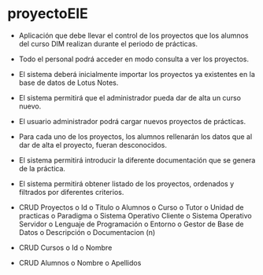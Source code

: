 # proyectoEIE

-	Aplicación que debe llevar el control de los proyectos que los alumnos del curso DIM realizan durante el periodo de prácticas.
-	Todo el personal podrá acceder en modo consulta a ver los proyectos.
-	El sistema deberá inicialmente importar los proyectos ya existentes en la base de datos de Lotus Notes.
-	El sistema permitirá que el administrador pueda dar de alta un curso nuevo.
-	El usuario administrador podrá cargar nuevos proyectos de prácticas.
-	Para cada uno de los proyectos, los alumnos rellenarán los datos que al dar de alta el proyecto, fueran desconocidos. 
-	El sistema permitirá introducir la diferente documentación que se genera de la práctica.
-	El sistema permitirá obtener listado de los proyectos, ordenados y filtrados por diferentes criterios.
-	CRUD Proyectos
o	Id
o	Titulo
o	Alumnos
o	Curso
o	Tutor
o	Unidad de practicas
o	Paradigma
o	Sistema Operativo Cliente
o	Sistema Operativo Servidor
o	Lenguaje de Programación
o	Entorno
o	Gestor de Base de Datos
o	Descripción
o	Documentacion (n)

-	CRUD Cursos
o	Id
o	Nombre

-	CRUD Alumnos
o	Nombre
o	Apellidos
	
